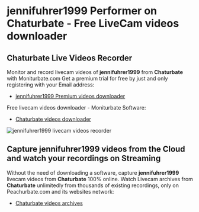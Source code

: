 # jennifuhrer1999 Performer on Chaturbate - Free LiveCam videos downloader

## Chaturbate Live Videos Recorder

Monitor and record livecam videos of **jennifuhrer1999** from **Chaturbate** with Moniturbate.com
Get a premium trial for free by just and only registering with your Email address:
* [jennifuhrer1999 Premium videos downloader](https://moniturbate.com/request-demo-licence-key.html)

Free livecam videos downloader - Moniturbate Software:
* [Chaturbate videos downloader](https://moniturbate.com/moniturbate-download-software.html)

![jennifuhrer1999 livecam videos recorder](https://peachurnet.com/templates/moniturbate-software.png)


## Capture jennifuhrer1999 videos from the Cloud and watch your recordings on Streaming

Without the need of downloading a software, capture **jennifuhrer1999** livecam videos from **Chaturbate** 100% online.
Watch Livecam archives from **Chaturbate** unlimitedly from thousands of existing recordings, only on Peachurbate.com and its websites network:
* [Chaturbate videos archives](https://peachurnet.com/)